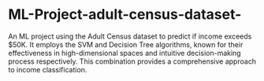 # ML-Project-adult-census-dataset-
An ML project using the Adult Census dataset to predict if income exceeds $50K. It employs the SVM and Decision Tree algorithms, known for their effectiveness in high-dimensional spaces and intuitive decision-making process respectively. This combination provides a comprehensive approach to income classification.
